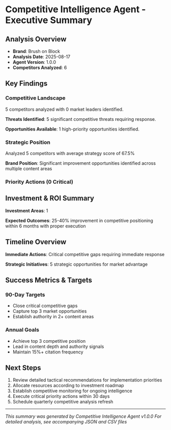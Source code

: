 # Competitive Intelligence Agent - Executive Summary

## Analysis Overview
- **Brand**: Brush on Block
- **Analysis Date**: 2025-08-17
- **Agent Version**: 1.0.0
- **Competitors Analyzed**: 6

## Key Findings

### Competitive Landscape
5 competitors analyzed with 0 market leaders identified.

**Threats Identified**: 5 significant competitive threats requiring response.

**Opportunities Available**: 1 high-priority opportunities identified.

### Strategic Position
Analyzed 5 competitors with average strategy score of 67.5%

**Brand Position**: Significant improvement opportunities identified across multiple content areas

### Priority Actions (0 Critical)



## Investment & ROI Summary

**Investment Areas**: 1

**Expected Outcomes**: 25-40% improvement in competitive positioning within 6 months with proper execution

## Timeline Overview

**Immediate Actions**: Critical competitive gaps requiring immediate response

**Strategic Initiatives**: 5 strategic opportunities for market advantage

## Success Metrics & Targets

### 90-Day Targets
- Close critical competitive gaps
- Capture top 3 market opportunities  
- Establish authority in 2+ content areas

### Annual Goals
- Achieve top 3 competitive position
- Lead in content depth and authority signals
- Maintain 15%+ citation frequency

## Next Steps

1. Review detailed tactical recommendations for implementation priorities
2. Allocate resources according to investment roadmap
3. Establish competitive monitoring for ongoing intelligence
4. Execute critical priority actions within 30 days
5. Schedule quarterly competitive analysis refresh

---

*This summary was generated by Competitive Intelligence Agent v1.0.0*
*For detailed analysis, see accompanying JSON and CSV files*
